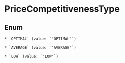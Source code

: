 
# PriceCompetitivenessType

## Enum


    * `OPTIMAL` (value: `"OPTIMAL"`)

    * `AVERAGE` (value: `"AVERAGE"`)

    * `LOW` (value: `"LOW"`)



